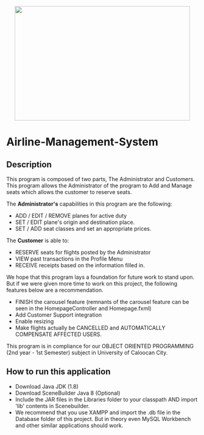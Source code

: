 <p align="center">
  <img width="460" height="300" src="https://i.imgur.com/UkhKSJP.png">
</p>


# Airline-Management-System

## Description

This program is composed of two parts, The Administrator and Customers. This program allows the Administrator of the program to Add and Manage seats which allows the customer to reserve seats.

The <b>Administrator's</b> capabilities in this program are the following:
- ADD / EDIT / REMOVE planes for active duty
- SET / EDIT plane's origin and destination place.
- SET / ADD seat classes and set an appropriate prices.

The <b>Customer</b> is able to:
- RESERVE seats for flights posted by the Administrator
- VIEW past transactions in the Profile Menu
- RECEIVE receipts based on the information filled in.

We hope that this program lays a foundation for future work to stand upon. But if we were given more time to work on this project, the following features below are a recommendation.
- FINISH the carousel feature (remnants of the carousel feature can be seen in the HomepageController and Homepage.fxml)
- Add Customer Support integration
- Enable resizing
- Make flights actually be CANCELLED and AUTOMATICALLY COMPENSATE AFFECTED USERS.

This program is in compliance for our OBJECT ORIENTED PROGRAMMING (2nd year - 1st Semester) subject in University of Caloocan City.

## How to run this application
- Download Java JDK (1.8)
- Download SceneBuilder Java 8 (Optional)
- Include the JAR files in the Libraries folder to your classpath AND import 'lib' contents in Scenebuilder.
- We recommend that you use XAMPP and import the .db file in the Database folder of this project. But in theory even MySQL Workbench and other similar applications should work.
